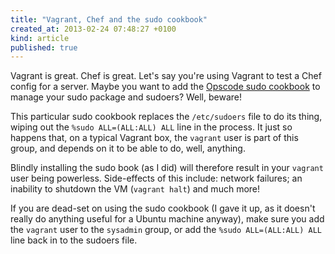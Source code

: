 ```yaml
---
title: "Vagrant, Chef and the sudo cookbook"
created_at: 2013-02-24 07:48:27 +0100
kind: article
published: true
---
```


Vagrant is great. Chef is great. Let's say you're using Vagrant to test a Chef config for a server. Maybe you want to add the [Opscode sudo cookbook](http://community.opscode.com/cookbooks/sudo) to manage your sudo package and sudoers? Well, beware!

This particular sudo cookbook replaces the `/etc/sudoers` file to do its thing, wiping out the `%sudo ALL=(ALL:ALL) ALL` line in the process. It just so happens that, on a typical Vagrant box, the `vagrant` user is part of this group, and depends on it to be able to do, well, anything.

Blindly installing the sudo book (as I did) will therefore result in your `vagrant` user being powerless. Side-effects of this include: network failures; an inability to shutdown the VM (`vagrant halt`) and much more!

If you are dead-set on using the sudo cookbook (I gave it up, as it doesn't really do anything useful for a Ubuntu machine anyway), make sure you add the `vagrant` user to the `sysadmin` group, or add the `%sudo ALL=(ALL:ALL) ALL` line back in to the sudoers file.